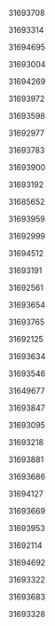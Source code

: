 31693708

31693314

31694695

31693004

31694269

31693972

31693598

31692977

31693783

31693900

31693192

31685652

31693959

31692999

31694512

31693191

31692561

31693654

31693765

31692125

31693634

31693546

31649677

31693847

31693095

31693218

31693881

31693686

31694127

31693669

31693953

31692114

31694692

31693322

31693683

31693328

